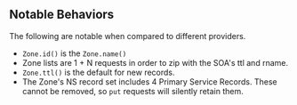 ## Notable Behaviors
The following are notable when compared to different providers.
* `Zone.id()` is the `Zone.name()`
* Zone lists are 1 + N requests in order to zip with the SOA's ttl and rname.
* `Zone.ttl()` is the default for new records.
* The Zone's NS record set includes 4 Primary Service Records. These cannot be removed, so `put` requests will silently retain them.
